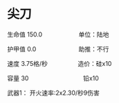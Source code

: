 # 尖刀
生命值 150.0&emsp;&emsp;&emsp;&emsp;&emsp;&emsp;单位：陆地

护甲值   0.0&emsp;&emsp;&emsp;&emsp;&emsp;&emsp;&emsp;助推：不行

速度	   3.75格/秒&emsp;&emsp;&emsp;&emsp;&emsp;造价：硅x10

容量	   30&emsp;&emsp;&emsp;&emsp;&emsp;&emsp;&emsp;&emsp;&emsp;铅x10

武器1：      开火速率:2x2.30/秒9伤害
